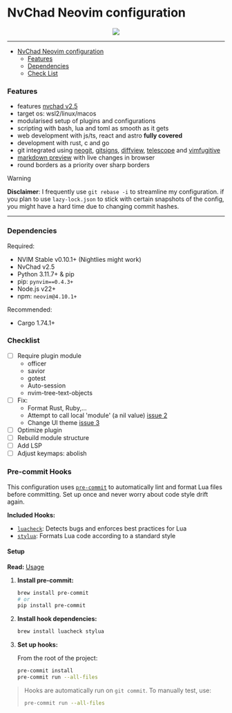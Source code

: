 # NvChad Neovim configuration

<p align="center">
    <!-- <img width="45%" src="https://i.imgur.com/UlaUGNg.png"> -->
    <img with="45%" src="https://i.ibb.co/xmLqQG0/Screenshot-2025-01-17-at-10-13-05.png">
    <!-- <img width="45%" src="https://i.imgur.com/ON6aN9p.jpeg"> -->
</p>
<hr>

<!-- toc -->

- [NvChad Neovim configuration](#nvchad-neovim-configuration)
  - [Features](#features)
  - [Dependencies](#dependencies)
  - [Check List](#checklist)

<!-- tocstop -->

### Features

- features [nvchad v2.5](https://nvchad.com/news/v2.5_release)
- target os: wsl2/linux/macos
- modularised setup of plugins and configurations
- scripting with bash, lua and toml as smooth as it gets
- web development with js/ts, react and astro **fully covered**
- development with rust, c and go
- git integrated using [neogit](https://github.com/neogitorg/neogit),
  [gitsigns](https://github.com/lewis6991/gitsigns.nvim),
  [diffview](https://github.com/sindrets/diffview.nvim),
  [telescope](https://github.com/nvim-telescope/telescope.nvim?tab=readme-ov-file#git-pickers)
  and [vimfugitive](https://github.com/tpope/vim-fugitive)
- [markdown preview](https://github.com/iamcco/markdown-preview.nvim) with live
  changes in browser
- round borders as a priority over sharp borders

>[!WARNING]
> **Disclaimer**: I frequently use `git rebase -i` to streamline my
> configuration. if you plan to use `lazy-lock.json` to stick with certain
> snapshots of the config, you might have a hard time due to changing commit
> hashes.

<hr>

### Dependencies

Required:

- NVIM Stable v0.10.1+ (Nightlies might work)
- NvChad v2.5
- Python 3.11.7+ & pip
- pip: `pynvim==0.4.3+`
- Node.js v22+
- npm: `neovim@4.10.1+`

Recommended:

- Cargo 1.74.1+

### Checklist

- [ ] Require plugin module
  - officer
  - savior
  - gotest
  - Auto-session
  - nvim-tree-text-objects
- [ ] Fix:
  - Format Rust, Ruby,...
  - Attempt to call local 'module' (a nil value) [issue 2](https://github.com/tranlynhathao/nvchad-macos/issues/2)
  - Change UI theme [issue 3](https://github.com/tranlynhathao/nvchad-macos/issues/3)
- [ ] Optimize plugin
- [ ] Rebuild module structure
- [ ] Add LSP
- [ ] Adjust keymaps: abolish

### Pre-commit Hooks

This configuration uses [`pre-commit`](https://pre-commit.com/) to automatically lint and format Lua files before committing. Set up once and never worry about code style drift again.

**Included Hooks:**

- [`luacheck`](https://github.com/mpeterv/luacheck): Detects bugs and enforces best practices for Lua
- [`stylua`](https://github.com/JohnnyMorganz/StyLua): Formats Lua code according to a standard style

#### Setup

**Read:** [Usage](./USAGE.md)

1. **Install pre-commit:**

   ```bash
   brew install pre-commit
   # or
   pip install pre-commit
   ```

2. **Install hook dependencies:**

   ```bash
   brew install luacheck stylua
   ```

3. **Set up hooks:**

   From the root of the project:

   ```bash
   pre-commit install
   pre-commit run --all-files
   ```

<!-- 4. **Customize Luacheck behavior (optional):** -->
<!---->
<!--    Add `.luacheckrc` with: -->
<!---->
<!--    ```lua -->
<!--    globals = { "vim" } -->
<!--    unused_args = false -->
<!--    ``` -->

> Hooks are automatically run on `git commit`. To manually test, use:
>
> ```bash
> pre-commit run --all-files
> ```
